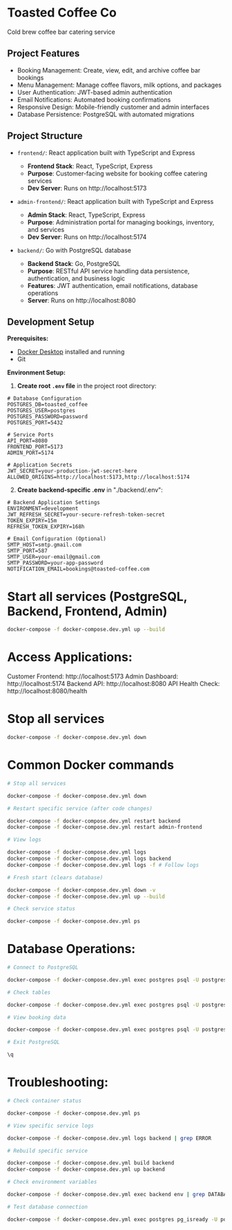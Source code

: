 ﻿# Toasted Coffee Co

Cold brew coffee bar catering service

## Project Features

- Booking Management: Create, view, edit, and archive coffee bar bookings
- Menu Management: Manage coffee flavors, milk options, and packages
- User Authentication: JWT-based admin authentication
- Email Notifications: Automated booking confirmations
- Responsive Design: Mobile-friendly customer and admin interfaces
- Database Persistence: PostgreSQL with automated migrations

## Project Structure

- `frontend/`: React application built with TypeScript and Express

  - **Frontend Stack**: React, TypeScript, Express
  - **Purpose**: Customer-facing website for booking coffee catering services
  - **Dev Server**: Runs on http://localhost:5173

- `admin-frontend/`: React application built with TypeScript and Express

  - **Admin Stack**: React, TypeScript, Express
  - **Purpose**: Administration portal for managing bookings, inventory, and services
  - **Dev Server**: Runs on http://localhost:5174

- `backend/`: Go with PostgreSQL database
  - **Backend Stack**: Go, PostgreSQL
  - **Purpose**: RESTful API service handling data persistence, authentication, and business logic
  - **Features**: JWT authentication, email notifications, database operations
  - **Server**: Runs on http://localhost:8080

## Development Setup

**Prerequisites:**

- [Docker Desktop](https://www.docker.com/products/docker-desktop/) installed and running
- Git

**Environment Setup:**

1. **Create root `.env` file** in the project root directory:

```env
# Database Configuration
POSTGRES_DB=toasted_coffee
POSTGRES_USER=postgres
POSTGRES_PASSWORD=password
POSTGRES_PORT=5432

# Service Ports
API_PORT=8080
FRONTEND_PORT=5173
ADMIN_PORT=5174

# Application Secrets
JWT_SECRET=your-production-jwt-secret-here
ALLOWED_ORIGINS=http://localhost:5173,http://localhost:5174
```

2. **Create backend-specific .env** in "./backend/.env":

```env
# Backend Application Settings
ENVIRONMENT=development
JWT_REFRESH_SECRET=your-secure-refresh-token-secret
TOKEN_EXPIRY=15m
REFRESH_TOKEN_EXPIRY=168h

# Email Configuration (Optional)
SMTP_HOST=smtp.gmail.com
SMTP_PORT=587
SMTP_USER=your-email@gmail.com
SMTP_PASSWORD=your-app-password
NOTIFICATION_EMAIL=bookings@toasted-coffee.com
```

# Start all services (PostgreSQL, Backend, Frontend, Admin)

```bash
docker-compose -f docker-compose.dev.yml up --build
```

# Access Applications:

Customer Frontend: http://localhost:5173
Admin Dashboard: http://localhost:5174
Backend API: http://localhost:8080
API Health Check: http://localhost:8080/health

# Stop all services

```bash
docker-compose -f docker-compose.dev.yml down
```

# Common Docker commands

```bash
# Stop all services

docker-compose -f docker-compose.dev.yml down

# Restart specific service (after code changes)

docker-compose -f docker-compose.dev.yml restart backend
docker-compose -f docker-compose.dev.yml restart admin-frontend

# View logs

docker-compose -f docker-compose.dev.yml logs
docker-compose -f docker-compose.dev.yml logs backend
docker-compose -f docker-compose.dev.yml logs -f # Follow logs

# Fresh start (clears database)

docker-compose -f docker-compose.dev.yml down -v
docker-compose -f docker-compose.dev.yml up --build

# Check service status

docker-compose -f docker-compose.dev.yml ps
```

# Database Operations:

```bash
# Connect to PostgreSQL

docker-compose -f docker-compose.dev.yml exec postgres psql -U postgres -d toasted_coffee

# Check tables

docker-compose -f docker-compose.dev.yml exec postgres psql -U postgres -d toasted_coffee -c "\dt"

# View booking data

docker-compose -f docker-compose.dev.yml exec postgres psql -U postgres -d toasted_coffee -c "SELECT \* FROM bookings;"

# Exit PostgreSQL

\q
```

# Troubleshooting:

```bash
# Check container status

docker-compose -f docker-compose.dev.yml ps

# View specific service logs

docker-compose -f docker-compose.dev.yml logs backend | grep ERROR

# Rebuild specific service

docker-compose -f docker-compose.dev.yml build backend
docker-compose -f docker-compose.dev.yml up backend

# Check environment variables

docker-compose -f docker-compose.dev.yml exec backend env | grep DATABASE

# Test database connection

docker-compose -f docker-compose.dev.yml exec postgres pg_isready -U postgres
```
